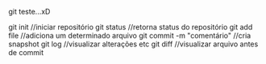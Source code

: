 git teste...xD

git init //iniciar repositório
git status //retorna status do repositório
git add file //adiciona um determinado arquivo
git commit -m "comentário" //cria snapshot
git log //visualizar alterações etc
git diff //visualizar arquivo antes de commit

